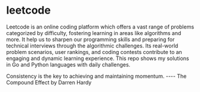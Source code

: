 # leetcode

Leetcode is an online coding platform which offers a vast range of problems categorized by difficulty, fostering learning in areas like algorithms and more. It help us to sharpen our programming skills and preparing for technical interviews through the algorithmic challenges. Its real-world problem scenarios, user rankings, and coding contests contribute to an engaging and dynamic learning experience.
This repo shows my solutions in Go and Python languages with daily challenges.

Consistency is the key to achieving and maintaining momentum. ---- The Compound Effect by Darren Hardy
